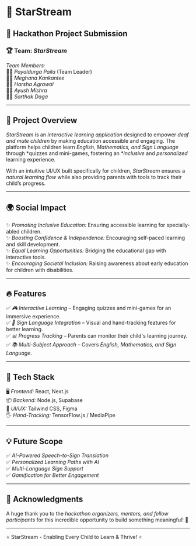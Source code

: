 # 🌟 StarStream

## 🚀 Hackathon Project Submission

### 🏆 Team: *StarStream*
*Team Members:*  
👩‍💼 *Payaldurga Paila* (Team Leader)  
👩‍💻 *Meghana Kankantee*  
👨‍💻 *Harsha Agrawal*  
👨‍💻 *Ayush Mishra*  
👨‍💻 *Sarthak Daga*  

---

## 📌 Project Overview
*StarStream* is an *interactive learning application* designed to empower *deaf and mute children* by making education accessible and engaging. The platform helps children learn *English, Mathematics, and Sign Language* through *quizzes and mini-games, fostering an **inclusive* and *personalized* learning experience.

With an intuitive UI/UX built specifically for children, *StarStream* ensures a *natural learning flow* while also providing parents with tools to track their child’s progress.

---

## 🌍 Social Impact
✨ *Promoting Inclusive Education:* Ensuring accessible learning for specially-abled children.  
✨ *Boosting Confidence & Independence:* Encouraging self-paced learning and skill development.  
✨ *Equal Learning Opportunities:* Bridging the educational gap with interactive tools.  
✨ *Encouraging Societal Inclusion:* Raising awareness about early education for children with disabilities.  

---

## 🔥 Features
✅ *🎮 Interactive Learning* – Engaging quizzes and mini-games for an immersive experience.  
✅ *🤟 Sign Language Integration* – Visual and hand-tracking features for better learning.  
✅ *📊 Progress Tracking* – Parents can monitor their child's learning journey.  
✅ *📚 Multi-Subject Approach* – Covers *English, Mathematics, and Sign Language*.

---

## 🔧 Tech Stack
🖥 *Frontend:* React, Next.js  
📦 *Backend:* Node.js, Supabase  
🎨 *UI/UX:* Tailwind CSS, Figma  
🖐 *Hand-Tracking:* TensorFlow.js / MediaPipe  

---

## 💡 Future Scope
✅ *AI-Powered Speech-to-Sign Translation*  
✅ *Personalized Learning Paths with AI*  
✅ *Multi-Language Sign Support*  
✅ *Gamification for Better Engagement*  

---

## 🤝 Acknowledgments
A huge thank you to the *hackathon organizers, mentors, and fellow participants* for this incredible opportunity to build  something meaningful! 🎉  

---

⭐ StarStream - Enabling Every Child to Learn & Thrive! ⭐

